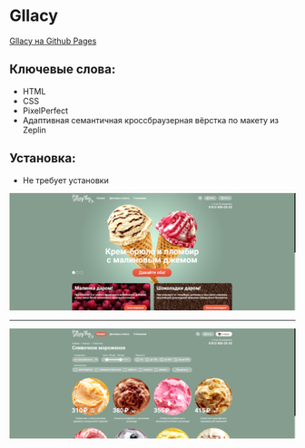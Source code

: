 # Gllacy

[Gllacy на Github Pages](https://kotaina.github.io/Gllacy-shop/)

## Ключевые слова:
* HTML
* CSS
* PixelPerfect
* Адаптивная семантичная кроссбраузерная вёрстка по макету из Zeplin

## Установка:
* Не требует установки

![screenshot of sample](/img/Screenshots/1.png)
***
![screenshot of sample](/img/Screenshots/2.png)
